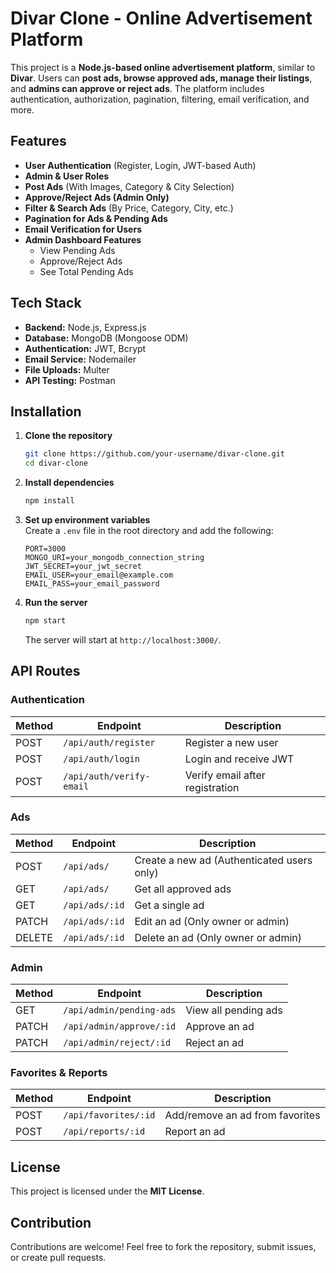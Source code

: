 # Divar Clone - Online Advertisement Platform

This project is a **Node.js-based online advertisement platform**, similar to **Divar**. Users can **post ads, browse approved ads, manage their listings**, and **admins can approve or reject ads**.
The platform includes authentication, authorization, pagination, filtering, email verification, and more.

## Features

- **User Authentication** (Register, Login, JWT-based Auth)
- **Admin & User Roles**
- **Post Ads** (With Images, Category & City Selection)
- **Approve/Reject Ads (Admin Only)**
- **Filter & Search Ads** (By Price, Category, City, etc.)
- **Pagination for Ads & Pending Ads**
- **Email Verification for Users**
- **Admin Dashboard Features**
  - View Pending Ads
  - Approve/Reject Ads
  - See Total Pending Ads

## Tech Stack

- **Backend:** Node.js, Express.js
- **Database:** MongoDB (Mongoose ODM)
- **Authentication:** JWT, Bcrypt
- **Email Service:** Nodemailer
- **File Uploads:** Multer
- **API Testing:** Postman

## Installation

1. **Clone the repository**
   ```bash
   git clone https://github.com/your-username/divar-clone.git
   cd divar-clone
   ```

2. **Install dependencies**
   ```bash
   npm install
   ```

3. **Set up environment variables**  
   Create a `.env` file in the root directory and add the following:
   ```plaintext
   PORT=3000
   MONGO_URI=your_mongodb_connection_string
   JWT_SECRET=your_jwt_secret
   EMAIL_USER=your_email@example.com
   EMAIL_PASS=your_email_password
   ```

4. **Run the server**
   ```bash
   npm start
   ```
   The server will start at `http://localhost:3000/`.

## API Routes

### Authentication

| Method | Endpoint               | Description                  |
|--------|------------------------|------------------------------|
| POST   | `/api/auth/register`   | Register a new user          |
| POST   | `/api/auth/login`      | Login and receive JWT        |
| POST   | `/api/auth/verify-email` | Verify email after registration |

### Ads

| Method | Endpoint          | Description                     |
|--------|------------------|---------------------------------|
| POST   | `/api/ads/`       | Create a new ad (Authenticated users only) |
| GET    | `/api/ads/`       | Get all approved ads |
| GET    | `/api/ads/:id`    | Get a single ad |
| PATCH  | `/api/ads/:id`    | Edit an ad (Only owner or admin) |
| DELETE | `/api/ads/:id`    | Delete an ad (Only owner or admin) |

### Admin

| Method | Endpoint                | Description             |
|--------|------------------------|-------------------------|
| GET    | `/api/admin/pending-ads` | View all pending ads   |
| PATCH  | `/api/admin/approve/:id` | Approve an ad          |
| PATCH  | `/api/admin/reject/:id`  | Reject an ad           |

### Favorites & Reports

| Method | Endpoint             | Description                         |
|--------|---------------------|-------------------------------------|
| POST   | `/api/favorites/:id` | Add/remove an ad from favorites   |
| POST   | `/api/reports/:id`   | Report an ad                      |

## License

This project is licensed under the **MIT License**.


## Contribution

Contributions are welcome! Feel free to fork the repository, submit issues, or create pull requests.

```
